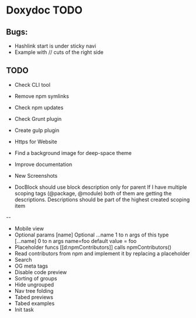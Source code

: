 Doxydoc TODO
==========

Bugs:
-----

* Hashlink start is under sticky navi
* Example with // cuts of the right side

TODO
----
* Check CLI tool
* Remove npm symlinks
* Check npm updates
* Check Grunt plugin
* Create gulp plugin
* Https for Website

* Find a background image for deep-space theme
* Improve documentation
* New Screenshots
* DocBlock should use block description only for parent
  If I have multiple scoping tags (@package, @module) both of them are getting the descriptions.
  Descriptions should be part of the highest created scoping item

--

* Mobile view
* Optional params
    [name]      Optional
    ...name     1 to n args of this type
    [...name]   0 to n args
    name=foo    default value = foo
* Placeholder funcs
    [[d:npmContributors]] calls npmContributors()
* Read contributors from npm and implement it by replacing a placeholder
* Search
* OG meta tags
* Disable code preview
* Sorting of groups
* Hide ungrouped
* Nav tree folding
* Tabed previews
* Tabed examples
* Init task
